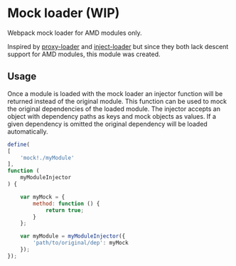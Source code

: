 # Mock loader (WIP)

Webpack mock loader for AMD modules only.

Inspired by [proxy-loader](https://github.com/c-dante/proxy-loader) and 
[inject-loader](https://github.com/plasticine/inject-loader) but since they 
both lack descent support for AMD modules, this module was created.

## Usage

Once a module is loaded with the mock loader an injector function will be 
returned instead of the original module. This function can be used to mock the
original dependencies of the loaded module. The injector accepts an object with 
dependency paths as keys and mock objects as values. If a given dependency is omitted
the original dependency will be loaded automatically.

```javascript
define(
[
    'mock!./myModule'
],
function (
    myModuleInjector
) {

    var myMock = {
        method: function () {
            return true;
        }
    };

    var myModule = myModuleInjector({
        'path/to/original/dep': myMock
    });
});
```

